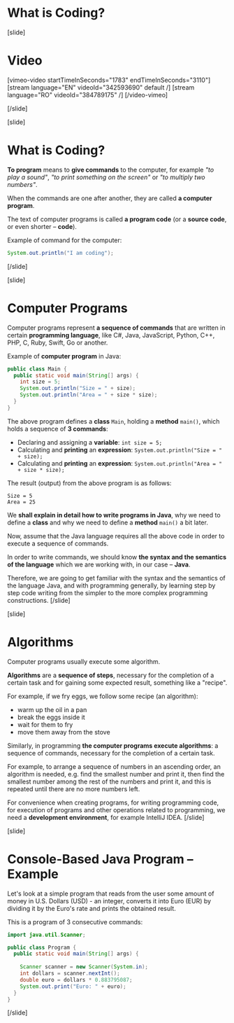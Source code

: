 # What is Coding?

[slide]

# Video
[vimeo-video startTimeInSeconds="1783" endTimeInSeconds="3110"]
[stream language="EN" videoId="342593690" default /]
[stream language="RO" videoId="384789175"  /]
[/video-vimeo]

[/slide]

[slide]
# What is Coding?
**To program** means to **give commands** to the computer, for example *"to play a sound"*, *"to print something on the screen"* or *"to multiply two numbers"*. 

When the commands are one after another, they are called **a computer program**. 

The text of computer programs is called **a program code** (or a **source code**, or even shorter – **code**).

Example of command for the computer:
```java live
System.out.println("I am coding");
```
[/slide]

[slide]
# Computer Programs
Computer programs represent **a sequence of commands** that are written in certain **programming language**, like C#, Java, JavaScript, Python, C++, PHP, C, Ruby, Swift, Go or another.

Example of **computer program** in Java:
```java live no-template
public class Main {
  public static void main(String[] args) {
    int size = 5;
    System.out.println("Size = " + size);
    System.out.println("Area = " + size * size);
  }
}
```

The above program defines a **class** `Main`, holding a **method** `main()`, which holds a sequence of **3 commands**:
- Declaring and assigning a **variable**: `int size = 5;`
- Calculating and **printing** an **expression**: `System.out.println("Size = " + size);`
- Calculating and **printing** an **expression**: `System.out.println("Area = " + size * size);`

The result (output) from the above program is as follows:
```
Size = 5
Area = 25
```

We **shall explain in detail how to write programs in Java**, why we need to define a **class** and why we need to define a **method** `main()` a bit later. 

Now, assume that the Java language requires all the above code in order to execute a sequence of commands.

In order to write commands, we should know **the syntax and the semantics of the language** which we are working with, in our case – **Java**. 

Therefore, we are going to get familiar with the syntax and the semantics of the language Java, and with programming generally, by learning step by step code writing from the simpler to the more complex programming constructions.
[/slide]

[slide]
# Algorithms
Computer programs usually execute some algorithm. 

**Algorithms** are a **sequence of steps**, necessary for the completion of a certain task and for gaining some expected result, something like a "recipe".

For example, if we fry eggs, we follow some recipe (an algorithm): 
- warm up the oil in a pan
- break the eggs inside it
- wait for them to fry
- move them away from the stove

Similarly, in programming **the computer programs execute algorithms**: a sequence of commands, necessary for the completion of a certain task. 

For example, to arrange a sequence of numbers in an ascending order, an algorithm is needed, e.g. find the smallest number and print it, then find the smallest number among the rest of the numbers and print it, and this is repeated until there are no more numbers left.

For convenience when creating programs, for writing programming code, for execution of programs and other operations related to programming, we need a **development environment**, for example IntelliJ IDEA.
[/slide]

[slide]
# Console-Based Java Program – Example
Let's look at a simple program that reads from the user some amount of money in U.S. Dollars (USD) - an integer, converts it into Euro (EUR) by dividing it by the Euro's rate and prints the obtained result. 

This is a program of 3 consecutive commands:
```java 
import java.util.Scanner;

public class Program {
  public static void main(String[] args) {
    
    Scanner scanner = new Scanner(System.in);
    int dollars = scanner.nextInt();
    double euro = dollars * 0.883795087;
    System.out.print("Euro: " + euro);
  }
}
```
[/slide]